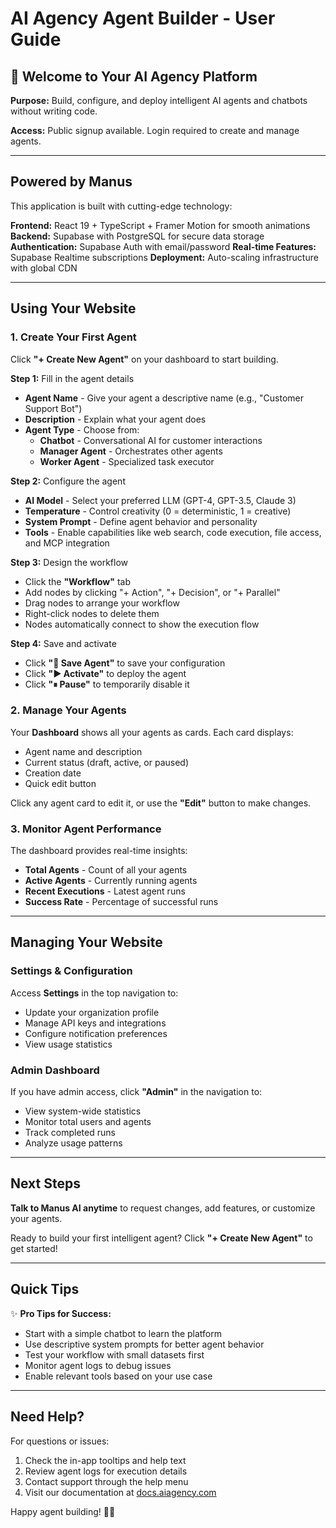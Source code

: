 # AI Agency Agent Builder - User Guide

## 🚀 Welcome to Your AI Agency Platform

**Purpose:** Build, configure, and deploy intelligent AI agents and chatbots without writing code.

**Access:** Public signup available. Login required to create and manage agents.

---

## Powered by Manus

This application is built with cutting-edge technology:

**Frontend:** React 19 + TypeScript + Framer Motion for smooth animations
**Backend:** Supabase with PostgreSQL for secure data storage
**Authentication:** Supabase Auth with email/password
**Real-time Features:** Supabase Realtime subscriptions
**Deployment:** Auto-scaling infrastructure with global CDN

---

## Using Your Website

### 1. **Create Your First Agent**

Click **"+ Create New Agent"** on your dashboard to start building.

**Step 1:** Fill in the agent details
- **Agent Name** - Give your agent a descriptive name (e.g., "Customer Support Bot")
- **Description** - Explain what your agent does
- **Agent Type** - Choose from:
  - **Chatbot** - Conversational AI for customer interactions
  - **Manager Agent** - Orchestrates other agents
  - **Worker Agent** - Specialized task executor

**Step 2:** Configure the agent
- **AI Model** - Select your preferred LLM (GPT-4, GPT-3.5, Claude 3)
- **Temperature** - Control creativity (0 = deterministic, 1 = creative)
- **System Prompt** - Define agent behavior and personality
- **Tools** - Enable capabilities like web search, code execution, file access, and MCP integration

**Step 3:** Design the workflow
- Click the **"Workflow"** tab
- Add nodes by clicking "+ Action", "+ Decision", or "+ Parallel"
- Drag nodes to arrange your workflow
- Right-click nodes to delete them
- Nodes automatically connect to show the execution flow

**Step 4:** Save and activate
- Click **"💾 Save Agent"** to save your configuration
- Click **"▶ Activate"** to deploy the agent
- Click **"⏸ Pause"** to temporarily disable it

### 2. **Manage Your Agents**

Your **Dashboard** shows all your agents as cards. Each card displays:
- Agent name and description
- Current status (draft, active, or paused)
- Creation date
- Quick edit button

Click any agent card to edit it, or use the **"Edit"** button to make changes.

### 3. **Monitor Agent Performance**

The dashboard provides real-time insights:
- **Total Agents** - Count of all your agents
- **Active Agents** - Currently running agents
- **Recent Executions** - Latest agent runs
- **Success Rate** - Percentage of successful runs

---

## Managing Your Website

### Settings & Configuration

Access **Settings** in the top navigation to:
- Update your organization profile
- Manage API keys and integrations
- Configure notification preferences
- View usage statistics

### Admin Dashboard

If you have admin access, click **"Admin"** in the navigation to:
- View system-wide statistics
- Monitor total users and agents
- Track completed runs
- Analyze usage patterns

---

## Next Steps

**Talk to Manus AI anytime** to request changes, add features, or customize your agents.

Ready to build your first intelligent agent? Click **"+ Create New Agent"** to get started!

---

## Quick Tips

✨ **Pro Tips for Success:**
- Start with a simple chatbot to learn the platform
- Use descriptive system prompts for better agent behavior
- Test your workflow with small datasets first
- Monitor agent logs to debug issues
- Enable relevant tools based on your use case

---

## Need Help?

For questions or issues:
1. Check the in-app tooltips and help text
2. Review agent logs for execution details
3. Contact support through the help menu
4. Visit our documentation at [docs.aiagency.com](https://docs.aiagency.com)

Happy agent building! 🤖✨
